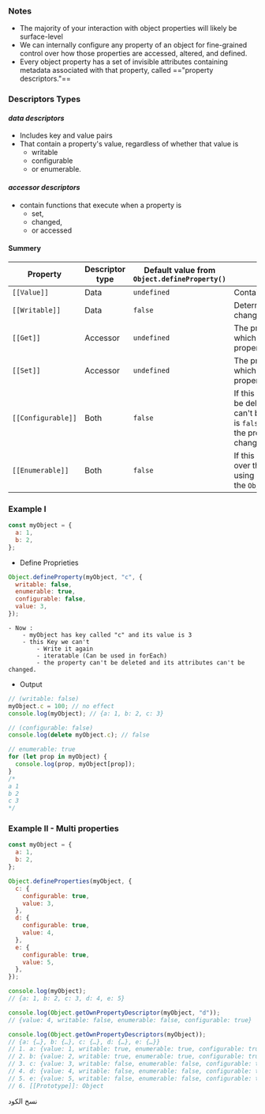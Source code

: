 ### Notes
- The majority of your interaction with object properties will likely be surface-level
- We can internally configure any property of an object for fine-grained control over how those properties are accessed, altered, and defined.
- Every object property has a set of invisible attributes containing metadata associated with that property, called =="property descriptors."==
### Descriptors Types
#### _data descriptors_
- Includes key and value pairs
- That contain a property's value, regardless of whether that value is
	- writable
	- configurable
	- or enumerable.

#### _accessor descriptors_
- contain functions that execute when a property is 
	- set, 
	- changed, 
	- or accessed
#### Summery 

| Property           | Descriptor type | Default value from  <br>`Object.defineProperty()` | Description                                                                                                                                                                        |
| ------------------ | --------------- | ------------------------------------------------- | ---------------------------------------------------------------------------------------------------------------------------------------------------------------------------------- |
| `[[Value]]`        | Data            | `undefined`                                       | Contains a property's value.                                                                                                                                                       |
| `[[Writable]]`     | Data            | `false`                                           | Determines whether you can change the property's value.                                                                                                                            |
| `[[Get]]`          | Accessor        | `undefined`                                       | The property's _getter_ function, which executes when the property is accessed.                                                                                                    |
| `[[Set]]`          | Accessor        | `undefined`                                       | The property's _setter_ function, which executes when the property is set or changed.                                                                                              |
| `[[Configurable]]` | Both            | `false`                                           | If this is `false`, the property can't be deleted and its attributes can't be changed. If this is `false` and `[[Writable]]` is `true`, the property's value can still be changed. |
| `[[Enumerable]]`   | Both            | `false`                                           | If this is `true`, you can iterate over the property using `for...in` loops or the `Object.keys()` static method.                                                                  |

### Example I
```javascript
const myObject = {
  a: 1,
  b: 2,
};
```
- Define Proprieties 
```javascript
Object.defineProperty(myObject, "c", {
  writable: false,
  enumerable: true,
  configurable: false,
  value: 3,
});
```
	- Now :
		- myObject has key called "c" and its value is 3 
		- this Key we can't 
			- Write it again 
			- iteratable (Can be used in forEach)
			- the property can't be deleted and its attributes can't be changed.
- Output 
```javascript
// (writable: false)
myObject.c = 100; // no effect  
console.log(myObject); // {a: 1, b: 2, c: 3}

// (configurable: false)
console.log(delete myObject.c); // false 

// enumerable: true
for (let prop in myObject) {
  console.log(prop, myObject[prop]);
}
/*
a 1
b 2
c 3
*/
```
### Example II - Multi properties
```javascript
const myObject = {
  a: 1,
  b: 2,
};

Object.defineProperties(myObject, {
  c: {
    configurable: true,
    value: 3,
  },
  d: {
    configurable: true,
    value: 4,
  },
  e: {
    configurable: true,
    value: 5,
  },
});

console.log(myObject); 
// {a: 1, b: 2, c: 3, d: 4, e: 5}

console.log(Object.getOwnPropertyDescriptor(myObject, "d")); 
// {value: 4, writable: false, enumerable: false, configurable: true}

console.log(Object.getOwnPropertyDescriptors(myObject));
// {a: {…}, b: {…}, c: {…}, d: {…}, e: {…}}
// 1. a: {value: 1, writable: true, enumerable: true, configurable: true}
// 2. b: {value: 2, writable: true, enumerable: true, configurable: true}
// 3. c: {value: 3, writable: false, enumerable: false, configurable: true}
// 4. d: {value: 4, writable: false, enumerable: false, configurable: true}
// 5. e: {value: 5, writable: false, enumerable: false, configurable: true}
// 6. [[Prototype]]: Object
```

نسخ الكود